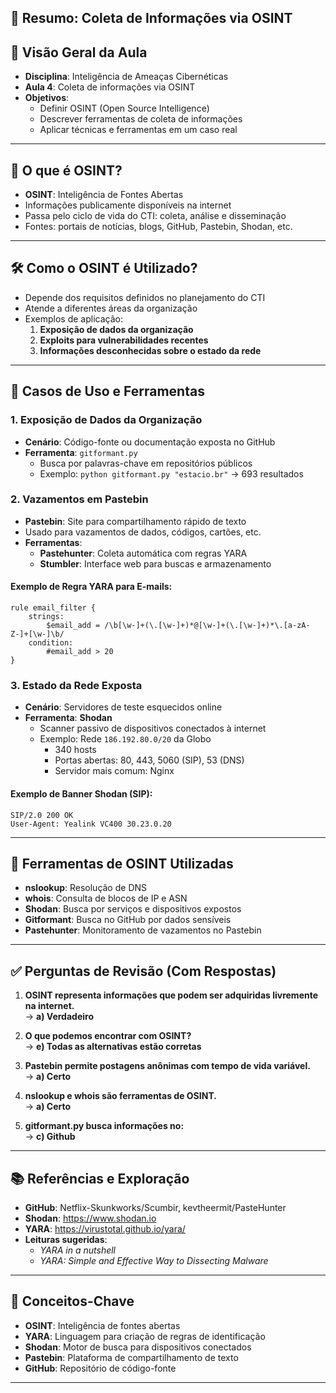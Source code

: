 ## 📘 Resumo:  Coleta de Informações via OSINT

## 📌 Visão Geral da Aula
- **Disciplina**: Inteligência de Ameaças Cibernéticas  
- **Aula 4**: Coleta de informações via OSINT  
- **Objetivos**:
  - Definir OSINT (Open Source Intelligence)
  - Descrever ferramentas de coleta de informações
  - Aplicar técnicas e ferramentas em um caso real

---

## 🔎 O que é OSINT?
- **OSINT**: Inteligência de Fontes Abertas  
- Informações publicamente disponíveis na internet  
- Passa pelo ciclo de vida do CTI: coleta, análise e disseminação  
- Fontes: portais de notícias, blogs, GitHub, Pastebin, Shodan, etc.

---

## 🛠️ Como o OSINT é Utilizado?
- Depende dos requisitos definidos no planejamento do CTI  
- Atende a diferentes áreas da organização  
- Exemplos de aplicação:
  1. **Exposição de dados da organização**
  2. **Exploits para vulnerabilidades recentes**
  3. **Informações desconhecidas sobre o estado da rede**

---

## 📂 Casos de Uso e Ferramentas

### 1. Exposição de Dados da Organização
- **Cenário**: Código-fonte ou documentação exposta no GitHub  
- **Ferramenta**: `gitformant.py`  
  - Busca por palavras-chave em repositórios públicos  
  - Exemplo: `python gitformant.py "estacio.br"` → 693 resultados

### 2. Vazamentos em Pastebin
- **Pastebin**: Site para compartilhamento rápido de texto  
- Usado para vazamentos de dados, códigos, cartões, etc.  
- **Ferramentas**:
  - **Pastehunter**: Coleta automática com regras YARA  
  - **Stumbler**: Interface web para buscas e armazenamento

#### Exemplo de Regra YARA para E-mails:
```yara
rule email_filter {
    strings:
        $email_add = /\b[\w-]+(\.[\w-]+)*@[\w-]+(\.[\w-]+)*\.[a-zA-Z-]+[\w-]\b/
    condition:
        #email_add > 20
}
```

### 3. Estado da Rede Exposta
- **Cenário**: Servidores de teste esquecidos online  
- **Ferramenta**: **Shodan**  
  - Scanner passivo de dispositivos conectados à internet  
  - Exemplo: Rede `186.192.80.0/20` da Globo  
    - 340 hosts  
    - Portas abertas: 80, 443, 5060 (SIP), 53 (DNS)  
    - Servidor mais comum: Nginx

#### Exemplo de Banner Shodan (SIP):
```
SIP/2.0 200 OK
User-Agent: Yealink VC400 30.23.0.20
```

---

## 🔧 Ferramentas de OSINT Utilizadas
- **nslookup**: Resolução de DNS  
- **whois**: Consulta de blocos de IP e ASN  
- **Shodan**: Busca por serviços e dispositivos expostos  
- **Gitformant**: Busca no GitHub por dados sensíveis  
- **Pastehunter**: Monitoramento de vazamentos no Pastebin

---

## ✅ Perguntas de Revisão (Com Respostas)

1. **OSINT representa informações que podem ser adquiridas livremente na internet.**  
   → **a) Verdadeiro**

2. **O que podemos encontrar com OSINT?**  
   → **e) Todas as alternativas estão corretas**

3. **Pastebin permite postagens anônimas com tempo de vida variável.**  
   → **a) Certo**

4. **nslookup e whois são ferramentas de OSINT.**  
   → **a) Certo**

5. **gitformant.py busca informações no:**  
   → **c) Github**

---

## 📚 Referências e Exploração
- **GitHub**: Netflix-Skunkworks/Scumbir, kevtheermit/PasteHunter  
- **Shodan**: https://www.shodan.io  
- **YARA**: https://virustotal.github.io/yara/  
- **Leituras sugeridas**:
  - *YARA in a nutshell*
  - *YARA: Simple and Effective Way to Dissecting Malware*

---

## 🧠 Conceitos-Chave
- **OSINT**: Inteligência de fontes abertas  
- **YARA**: Linguagem para criação de regras de identificação  
- **Shodan**: Motor de busca para dispositivos conectados  
- **Pastebin**: Plataforma de compartilhamento de texto  
- **GitHub**: Repositório de código-fonte

---
